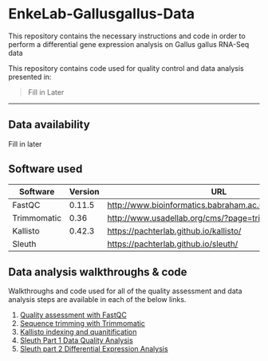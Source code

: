# EnkeLab-Gallusgallus-Data
This repository contains the necessary instructions and code in order to perform a differential gene expression analysis on Gallus gallus RNA-Seq data

This repository contains code used for quality control and data analysis presented in: 

> Fill in Later

----

## Data availability

Fill in later

## Software used

| Software | Version | URL | 
| --- | --- | --- |
| FastQC | 0.11.5 | http://www.bioinformatics.babraham.ac.uk/projects/fastqc/ |
| Trimmomatic | 0.36 | http://www.usadellab.org/cms/?page=trimmomatic  |
| Kallisto | 0.42.3 | https://pachterlab.github.io/kallisto/ |
| Sleuth |  | https://pachterlab.github.io/sleuth/ |

## Data analysis walkthroughs & code

Walkthroughs and code used for all of the quality assessment and data analysis steps are available in each of the below links.

1. [Quality assessment with FastQC](https://github.com/ScottSchumacker/EnkeLab-Gallusgallus-Data/blob/master/Walkthroughs-Code/FastQC)
1. [Sequence trimming with Trimmomatic](https://cyverse-trimmomatic-quickstart.readthedocs-hosted.com/en/latest/)
1. [Kallisto indexing and quanitification](https://learning.cyverse.org/projects/kallisto_tutorial/en/latest/)
1. [Sleuth Part 1 Data Quality Analysis](https://learning.cyverse.org/projects/kallisto_tutorial/en/latest/step4.html)
1. [Sleuth part 2 Differential Expression Analysis]()
